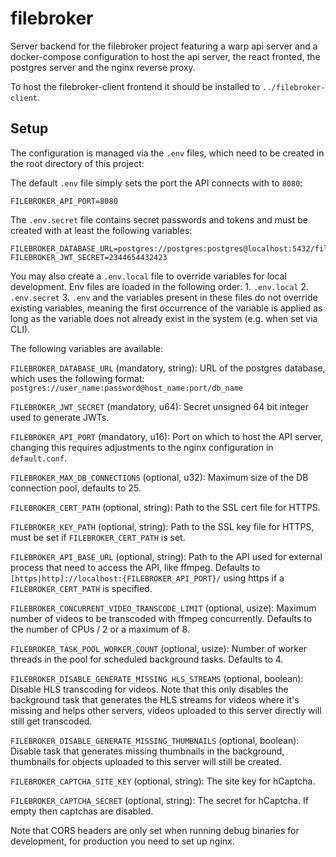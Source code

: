 # filebroker

Server backend for the filebroker project featuring a warp api server and a docker-compose configuration to host
the api server, the react fronted, the postgres server and the nginx reverse proxy.

To host the filebroker-client frontend it should be installed to `../filebroker-client`.

## Setup

The configuration is managed via the `.env` files, which need to be created in the root directory of this project:

The default `.env` file simply sets the port the API connects with to `8080`:

```text
FILEBROKER_API_PORT=8080
```

The `.env.secret` file contains secret passwords and tokens and must be created with at least the following variables:

```text
FILEBROKER_DATABASE_URL=postgres://postgres:postgres@localhost:5432/filebroker
FILEBROKER_JWT_SECRET=2344654432423
```

You may also create a `.env.local` file to override variables for local development.
Env files are loaded in the following order: 1. `.env.local` 2. `.env.secret` 3. `.env` and the variables present in these
files do not override existing variables, meaning the first occurrence of the variable is applied as long as the variable
does not already exist in the system (e.g. when set via CLI).

The following variables are available:

`FILEBROKER_DATABASE_URL` (mandatory, string): URL of the postgres database, which uses the following format: `postgres://user_name:password@host_name:port/db_name`

`FILEBROKER_JWT_SECRET` (mandatory, u64): Secret unsigned 64 bit integer used to generate JWTs.

`FILEBROKER_API_PORT` (mandatory, u16): Port on which to host the API server, changing this requires adjustments to the nginx configuration in `default.conf`.

`FILEBROKER_MAX_DB_CONNECTIONS` (optional, u32): Maximum size of the DB connection pool, defaults to 25.

`FILEBROKER_CERT_PATH` (optional, string): Path to the SSL cert file for HTTPS.

`FILEBROKER_KEY_PATH` (optional, string): Path to the SSL key file for HTTPS, must be set if `FILEBROKER_CERT_PATH` is set.

`FILEBROKER_API_BASE_URL` (optional, string): Path to the API used for external process that need to access the API, like ffmpeg.
Defaults to `[https|http]://localhost:{FILEBROKER_API_PORT}/` using https if a `FILEBROKER_CERT_PATH` is specified.

`FILEBROKER_CONCURRENT_VIDEO_TRANSCODE_LIMIT` (optional, usize): Maximum number of videos to be transcoded with ffmpeg concurrently.
Defaults to the number of CPUs / 2 or a maximum of 8.

`FILEBROKER_TASK_POOL_WORKER_COUNT` (optional, usize): Number of worker threads in the pool for scheduled background tasks.
Defaults to 4.

`FILEBROKER_DISABLE_GENERATE_MISSING_HLS_STREAMS` (optional, boolean): Disable HLS transcoding for videos. Note that this
only disables the background task that generates the HLS streams for videos where it's missing and helps other servers,
videos uploaded to this server directly will still get transcoded.

`FILEBROKER_DISABLE_GENERATE_MISSING_THUMBNAILS` (optional, boolean): Disable task that generates missing thumbnails in
the background, thumbnails for objects uploaded to this server will still be created.

`FILEBROKER_CAPTCHA_SITE_KEY` (optional, string): The site key for hCaptcha.

`FILEBROKER_CAPTCHA_SECRET` (optional, string): The secret for hCaptcha. If empty then captchas are disabled.

Note that CORS headers are only set when running debug binaries for development, for production you need to set up nginx.
